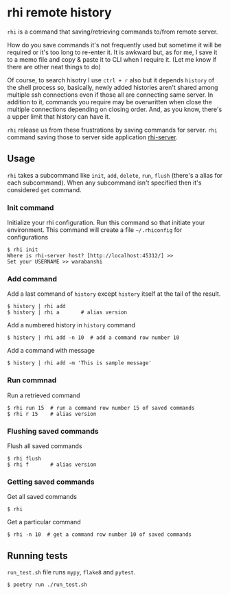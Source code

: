 # rhi remote history

`rhi` is a command that saving/retrieving commands to/from remote server.

How do you save commands it's not frequently used but sometime it will be required or it's too long to re-enter it. It is awkward but, as for me, I save it to a memo file and copy & paste it to CLI when I require it. (Let me know if there are other neat things to do)

Of course, to search hisotry I use `ctrl + r` also but it depends `history` of the shell process so, basically, newly added histories aren't shared among multiple ssh connections even if those all are connecting same server. In addition to it, commands you require may be overwritten when close the multiple connections depending on closing order. And, as you know, there's a upper limit that history can have it.

`rhi` release us from these frustrations by saving commands for server. `rhi` command saving those to server side application [rhi-server](https://github.com/warabanshi/rhi-server).

## Usage

`rhi` takes a subcommand like `init`, `add`, `delete`, `run`, `flush` (there's a alias for each subcommand). When any subcommand isn't specified then it's considered `get` command.

### Init command

Initialize your rhi configuration. Run this command so that initiate your environment. This command will create a file `~/.rhiconfig` for configurations

```
$ rhi init
Where is rhi-server host? [http://localhost:45312/] >> 
Set your USERNAME >> warabanshi

```

### Add command

Add a last command of `history` except `history` itself at the tail of the result.

```
$ history | rhi add
$ history | rhi a       # alias version
```

Add a numbered history in `history` command
```
$ history | rhi add -n 10  # add a command row number 10
```

Add a command with message
```
$ history | rhi add -m 'This is sample message'
```

### Run commnad

Run a retrieved command 

```
$ rhi run 15  # run a command row number 15 of saved commands
$ rhi r 15    # alias version
```

### Flushing saved commands

Flush all saved commands
```
$ rhi flush
$ rhi f       # alias version
```

### Getting saved commands

Get all saved commands

```
$ rhi
```

Get a particular command
```
$ rhi -n 10  # get a command row number 10 of saved commands
```

## Running tests

`run_test.sh` file runs `mypy`, `flake8` and `pytest`.

```
$ poetry run ./run_test.sh
